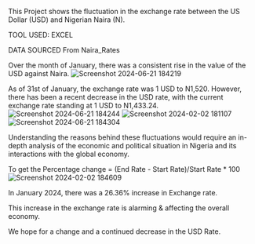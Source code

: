 
This Project shows the fluctuation in the exchange rate between the US Dollar (USD) and Nigerian Naira (N). 

TOOL USED: EXCEL


DATA SOURCED From Naira_Rates

Over the month of January, there was a consistent rise in the value of the USD against Naira.
![Screenshot 2024-06-21 184219](https://github.com/Essien-glory/USD-to-Naira-Rates/assets/139914656/41b00c40-3e9f-4744-a379-f2699a85c972)

As of 31st of January, the exchange rate was 1 USD to N1,520. However, there has been a recent decrease in the USD rate, with the current exchange rate standing at 1 USD to N1,433.24.
![Screenshot 2024-06-21 184244](https://github.com/Essien-glory/USD-to-Naira-Rates/assets/139914656/3871eca7-8274-4987-afd3-71046ba17808) ![Screenshot 2024-02-02 181107](https://github.com/Essien-glory/Naira-Rates/assets/139914656/1c9b72b2-f536-4a89-9dee-f10966e78b36) ![Screenshot 2024-06-21 184304](https://github.com/Essien-glory/USD-to-Naira-Rates/assets/139914656/317d79e9-776b-4747-8cdf-74923429018f)


Understanding the reasons behind these fluctuations would require an in-depth analysis of the economic and political situation in Nigeria and its interactions with the global economy.

To get the Percentage change = (End Rate - Start Rate)/Start Rate * 100 ![Screenshot 2024-02-02 184609](https://github.com/Essien-glory/Naira-Rates/assets/139914656/08644ba4-5a88-4469-b147-1602244d7c06)


In January 2024, there was a 26.36% increase in Exchange rate.

This increase in the exchange rate is alarming & affecting the overall economy.

We hope for a change and a continued decrease in the USD Rate.
